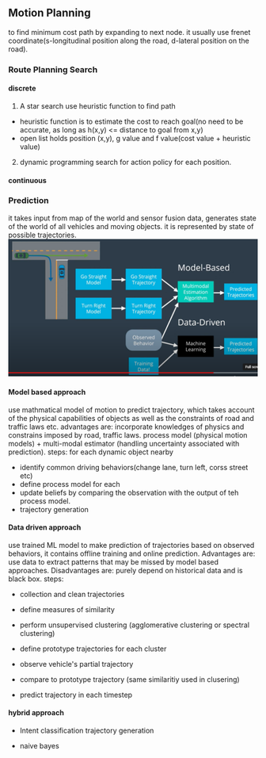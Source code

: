 ## Motion Planning
to find minimum cost path by expanding to next node. it usually use frenet coordinate(s-longitudinal position along the road, d-lateral position on the road).

### Route Planning Search
#### discrete 
1) A star search 
use heuristic function to find path
- heuristic function is to estimate the cost to reach goal(no need to be accurate, as long as h(x,y) <= distance to goal from x,y)
- open list holds position (x,y), g value and f value(cost value + heuristic value)

2) dynamic programming
search for action policy for each position.

#### continuous

### Prediction
it takes input from map of the world and sensor fusion data, generates state of the world of all vehicles and moving objects. it is represented by state of possible trajectories.
![](../../docs/img/prediction.PNG)
#### Model based approach
use mathmatical model of motion to predict trajectory, which takes account of the physical capabilities of objects as well as the constraints of road and traffic laws etc. advantages are: incorporate knowledges of physics and constrains imposed by road, traffic laws.
process model (physical motion models) + multi-modal estimator (handling uncertainty associated with prediction).
steps: for each dynamic object nearby
- identify common driving behaviors(change lane, turn left, corss street etc)
- define process model for each 
- update beliefs by comparing the observation with the output of teh process model.
- trajectory generation 

#### Data driven approach
use trained ML model to make prediction of trajectories based on observed behaviors, it contains offline training and online prediction. Advantages are: use data to extract patterns that may be missed by model based approaches. Disadvantages are: purely depend on historical data and is black box.
steps:
- collection and clean trajectories
- define measures of similarity
- perform unsupervised clustering (agglomerative clustering or spectral clustering)
- define prototype trajectories for each cluster

- observe vehicle's partial trajectory
- compare to prototype trajectory (same similaritiy used in clusering)
- predict trajectory in each timestep

#### hybrid approach

- Intent classification
trajectory generation

- naive bayes


